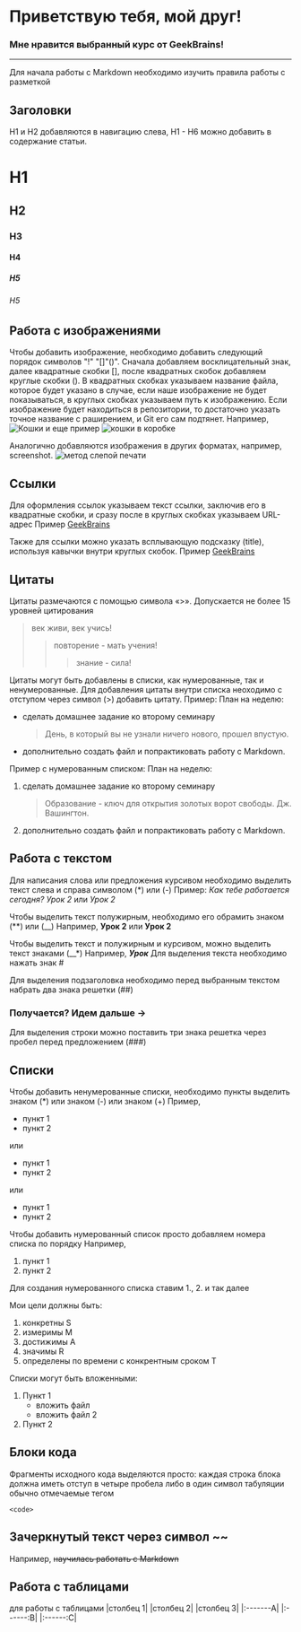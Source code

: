 # Приветствую тебя, мой друг!

### Мне нравится выбранный курс от GeekBrains!
*******
Для начала работы с Markdown необходимо изучить правила работы с разметкой

## Заголовки

H1 и H2 добавляются в навигацию слева, H1 - H6 можно добавить в содержание статьи.
# H1
## H2
### H3
#### H4
##### H5
###### H5

## Работа с изображениями
Чтобы добавить изображение, необходимо добавить следующий порядок символов "!" "[]"()". Сначала добавляем восклицательный знак, далее квадратные скобки [], после квадратных скобок добавляем круглые скобки (). В квадратных скобках указываем название файла, которое будет указано в случае, если наше изображение не будет показываться, в круглых скобках указываем путь к изображению. Если изображение будет находиться в репозитории, то достаточно указать точное название с раширением, и Git его сам подтянет.
Например, ![Кошки](cat2.jpeg)
и еще пример ![кошки в коробке](lazyCats.jpeg)

Аналогично добавляются изображения в других форматах, например, screenshot.
![метод слепой печати](blind_printing.png)


## Ссылки
Для оформления ссылок указываем текст ссылки, заключив его в квадратные скобки, и сразу после в круглых скобках указываем URL-адрес
Пример
[GeekBrains](http://Geekbrains.ru)

Также для ссылки можно указать всплывающую подсказку (title), используя кавычки внутри круглых скобок.
Пример
[GeekBrains](http://Geekbrains.ru "сайт GB")

## Цитаты
Цитаты размечаются с помощью символа «>». Допускается не более 15 уровней цитирования
> век живи, век учись!
>> повторение - мать учения!
>>> знание - сила!

Цитаты могут быть добавлены в списки, как нумерованные, так и ненумерованные. Для добавления цитаты внутри списка неоходимо с отступом через символ (>) добавить цитату.
Пример:
    План на неделю:
+ сделать домашнее задание ко второму семинару
    > День, в который вы не узнали ничего нового, прошел впустую.
+ дополнительно создать файл и попрактиковать работу с Markdown.

Пример с нумерованным списком:
    План на неделю:
1. сделать домашнее задание ко второму семинару
    > Образование - ключ для открытия золотых ворот свободы. Дж. Вашингтон.
2. дополнительно создать файл и попрактиковать работу с Markdown.

## Работа с текстом
Для написания слова или предложения курсивом необходимо выделить текст слева и справа символом (*) или (-)
Пример:
*Как тебе работается сегодня?*
*Урок 2* или _Урок 2_

Чтобы выделить текст полужирным, необходимо его обрамить знаком (**) или (__)
Например, **Урок 2** или __Урок 2__

Чтобы выделить текст и полужирным и курсивом, можно выделить текст знаками (__*) 
Например, __*Урок*__
Для выделения текста необходимо нажать знак #


Для выделения подзаголовка необходимо перед выбранным текстом набрать два знака решетки (##)

### Получается? Идем дальше ->

Для выделения строки можно поставить три знака решетка через пробел перед предложением (###)

## Списки 
Чтобы добавить ненумерованные списки, необходимо пункты выделить знаком (*) или знаком (-) или знаком (+)
Пример, 
- пункт 1
- пункт 2

или 
+ пункт 1
+ пункт 2

или 
* пункт 1
* пункт 2

Чтобы добавить нумерованный список просто добавляем номера списка по порядку
Например,
1. пункт 1
2. пункт 2

Для создания нумерованного списка ставим 1., 2. и так далее

Мои цели должны быть:
1. конкретны S
2. измеримы M
3. достижимы A
4. значимы R
5. определены по времени с конкрентным сроком T


Списки могут быть вложенными:
1. Пункт 1
    + вложить файл
    + вложить файл 2
2. Пункт 2

## Блоки кода

Фрагменты исходного кода выделяются просто: каждая строка блока должна иметь отступ в четыре пробела либо в один символ табуляции
обычно отмечаемые тегом

    <code>

## Зачеркнутый текст через символ ~~
Например, ~~научилась работать с Markdown~~ 


## Работа с таблицами
для работы с таблицами 
    |столбец 1| |столбец 2| |столбец 3|
    |:-------А| |:------:В| |:------:C|